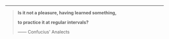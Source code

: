 
 
  ------
> **Is it not a pleasure, having learned something,**
> 
> **to practice it at regular intervals?**
> 
> —— Confucius' Analects

